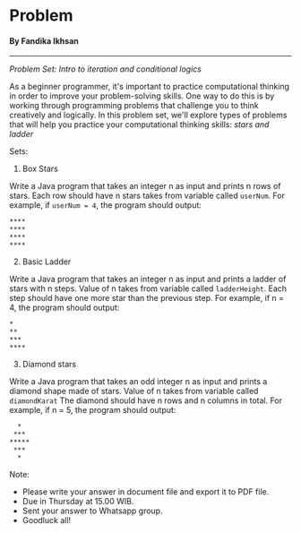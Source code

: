 # Problem

#### By Fandika Ikhsan

---

_Problem Set: Intro to iteration and conditional logics_

As a beginner programmer, it's important to practice computational thinking in order to improve your problem-solving skills. 
One way to do this is by working through programming problems that challenge you to think creatively and logically. 
In this problem set, we'll explore types of problems that will help you practice your computational thinking skills: *stars and ladder*

Sets:

1. Box Stars <br>

Write a Java program that takes an integer n as input and prints n rows of stars. Each row should have n stars takes from variable called ```userNum```.
For example, if ```userNum = 4```, the program should output:
```
****
****
****
****
```

2. Basic Ladder <br>

Write a Java program that takes an integer n as input and prints a ladder of stars with n steps. Value of n takes from variable called ```ladderHeight```.
Each step should have one more star than the previous step. For example, if n = 4, the program should output:
```
*
**
***
****
```

3. Diamond stars <br>

Write a Java program that takes an odd integer n as input and prints a diamond shape made of stars. Value of n takes from variable called ```diamondKarat```
The diamond should have n rows and n columns in total. For example, if n = 5, the program should output:
```
  *
 ***
*****
 ***
  *
```

Note: <br/>
- Please write your answer in document file and export it to PDF file.
- Due in Thursday at 15.00 WIB. 
- Sent your answer to Whatsapp group.
- Goodluck all!

